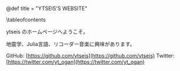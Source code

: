@def title = "YTSEIS'S WEBSITE"

\tableofcontents <!-- you can use \toc as well -->

ytseis のホームページへようこそ。

地震学、Julia言語、リコーダー音楽に興味があります。

GitHub: [https://github.com/ytseis](https://github.com/ytseis)
Twitter: [https://twitter.com/yt_ogan](https://twitter.com/yt_ogan)
